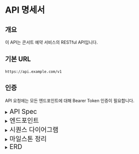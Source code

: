 # API 명세서

## 개요

이 API는 콘서트 예약 서비스의 RESTful API입니다.

## 기본 URL

`https://api.example.com/v1`

## 인증

API 요청에는 모든 엔드포인트에 대해 Bearer Token 인증이 필요합니다.

<details>
  <summary><span style="font-size: 1.5em;">API Spec</span></summary>

### 유저 토큰 발급 API

- 로그인
- 로그아웃
- 유저 조회
- 유저 전체 조회
<!-- - 토큰 발급 -->

### 예약 가능 날짜 / 좌석 API

- 콘서트 조회
- 콘서트 등록
- 콘서트 삭제
- 예약 가능 날짜 조회
- 예약 가능 날짜 별 좌석 조회

### 좌석 예약 요청 API

- 예약 가능 날짜 별 좌석 예약
- 좌석 예약 취소 요청

### 잔액 충전 / 조회 API

- 잔액 조회
- 잔액 충전

### 결제 API

- 결제 요청
</details>

<details>
  <summary><span style="font-size: 1.5em;">엔드포인트</span></summary>

### 유저 토큰 발급 API

#### 로그인

##### EndPoint

- **URL**: `/login`
- **Method**: `POST`
- **Description**: 로그인 기능

##### Request

- **Headers**:
  - `Authorization`: `Bearer {token}`
  - `Content-Type`: `application/json`
- **Body**:
  ```json
  {
    "userId": "string",
    "password": "string"
  }
  ```

##### Response

- **Success(201)**:
  ```json
  {
    "userId": "string",
    "token": "jwt토큰"
  }
  ```
- **Error(400)**:
  ```json
  {
    "error": "400",
    "message": "Invalid input data"
  }
  ```

##### Error

- 400 : 잘못된 요청
- 401 : 인증 실패
- 403 : 접근 권한 없음
- 404 : 리소스 없음
- 500 : 서버 오류

#### 로그아웃

##### EndPoint

- **URL**: `/logout`
- **Method**: `POST`
- **Description**: 로그아웃 기능

##### Request

- **Headers**:
  - `Authorization`: `Bearer {token}`
  - `Content-Type`: `application/json`
- **Body**:
  ```json
  {
    "userId": "string"
  }
  ```

##### Response

- **Success(201)**:
  ```json
  {
    "token": null
  }
  ```

#### 유저 조회

##### EndPoint

- **URL**: `/getUserInfo`
- **Method**: `POST`
- **Description**: 특정 유저 조회

##### Request

- **Headers**:
  - `Authorization`: `Bearer {token}`
  - `Content-Type`: `application/json`
- **Body**:
  ```json
  {
    "userId": "string"
  }
  ```

##### Response

- **Success(201)**:
  ```json
  {
    "userId": "string",
    "userName": "string",
    "userEmail": "string",
    "token": "string"
  }
  ```
- **Error(404)**:
  ```json
  {
    "error": 404,
    "message": "Not found"
  }
  ```

#### 유저 전체 조회

##### EndPoint

- **URL**: `/getUserInfoAll`
- **Method**: `POST`
- **Description**: 전체 유저 조회

##### Request

- **Headers**:
  - `Authorization`: `Bearer {token}`
  - `Content-Type`: `application/json`
- **Body**:
  ```json
  {}
  ```

##### Response

- **Success(201)**:
  ```json
  [
    {
      "userId": "string",
      "userName": "string",
      "userEmail": "string",
      "token": "string"
    },
    {
      "userId": "string",
      "userName": "string",
      "userEmail": "string",
      "token": "string"
    },
    {
      "userId": "string",
      "userName": "string",
      "userEmail": "string",
      "token": "string"
    }
  ]
  ```
- **Error(404)**:
  ```json
  {
    "error": 404,
    "message": "Not found"
  }
  ```

<!-- #### 유저 토큰 발급

##### EndPoint

- **URL**: `/setToken`
- **Method**: `POST`
- **Description**: 토큰 발급

##### Request

- **Headers**:
  - `Authorization`: `Bearer {token}`
  - `Content-Type`: `application/json`
- **Body**:
  ```json
  {
    "userId": "string"
  }
  ```

##### Response

- **Success(201)**:
  ```json
  {
    "userId": "string",
    "token": "string"
  }
  ``` -->

### 예약 가능 날짜 / 좌석 API

#### 콘서트 조회

##### EndPoint

- **URL**: `/getConcert`
- **Method**: `POST`
- **Description**: 전체 콘서트를 조회

##### Request

- **Headers**:
  - `Authorization`: `Bearer {token}`
  - `Content-Type`: `application/json`
- **Body**:
  ```json
  {
    "concertName": "string"
  }
  ```

##### Response

- **Success(201)**:

  ```json
  [
    {
      "concertName" : "string",
      "concertOpenedDate" : "dateTime",
      "concertClosedDate" : "dateTime",
      "concertMaxCapacity" : number,
      "concertApplyCapacity" : number
    },
    {
      "concertName" : "string",
      "concertOpenedDate" : "dateTime",
      "concertClosedDate" : "dateTime",
      "concertMaxCapacity" : number,
      "concertApplyCapacity" : number
    }
  ]

  ```

- **Error(404)**:
  ```json
  {
    "error": "404",
    "message": "Not Found"
  }
  ```

#### 콘서트 등록

##### EndPoint

- **URL**: `/setConcert`
- **Method**: `POST`
- **Description**: 콘서트 등록

##### Request

- **Headers**:
  - `Authorization`: `Bearer {token}`
  - `Content-Type`: `application/json`
- **Body**:
  ```json
  {
    "concertName" : "string",
    "concertOpenedDate" : "dateTime",
    "concertClosedDate" : "dateTime",
    "concertMaxCapacity" : number
  }
  ```

##### Response

- **Success(201)**:

  ```json
  {
    "concertId": number,
    "concertName" : "string",
    "concertOpenedDate" : "dateTime",
    "concertClosedDate" : "dateTime",
    "concertMaxCapacity" : number,
    "concertApplyCapacity" : number
  }
  ```

#### 콘서트 삭제

##### EndPoint

- **URL**: `/delConcert`
- **Method**: `POST`
- **Description**: 콘서트 삭제

##### Request

- **Headers**:

  - `Authorization`: `Bearer {token}`
  - `Content-Type`: `application/json`

- **Body**:
  ```json
  {
    "concertName": "string",
    "concertOpenDate": "dateTime"
  }
  ```

##### Response

- **Success(201)**:

  ```json
  {
    "result" : boolean
  }
  ```

- **Error(404)**:
  ```json
  {
    "error": "404",
    "message": "Not Found"
  }
  ```

#### 예약 가능 날짜 조회

##### EndPoint

- **URL**: `/getConcertDate`
- **Method**: `POST`
- **Description**: 예약 가능 날짜 조회

##### Request

- **Headers**:

  - `Authorization`: `Bearer {token}`
  - `Content-Type`: `application/json`

- **Body**:
  ```json
  {
    "concertName": "string"
  }
  ```

##### Response

- **Success(201)**:

  ```json
  [
    {
      "concertName" : "string",
      "concertOpenedDate" : dateTime
    },
    {
      "concertName" : "string",
      "concertOpenedDate" : dateTime
    },
    {
      "concertName" : "string",
      "concertOpenedDate" : dateTime
    },
    {
      "concertName" : "string",
      "concertOpenedDate" : dateTime
    }
  ]
  ```

- **Error(404)**:
  ```json
  {
    "error": "404",
    "message": "Not Found"
  }
  ```

#### 예약 가능 날짜 별 좌석 조회

##### EndPoint

- **URL**: `/getConcertDateToCapacity`
- **Method**: `POST`
- **Description**: 예약 가능 날짜 별 좌석 조회

##### Request

- **Headers**:

  - `Authorization`: `Bearer {token}`
  - `Content-Type`: `application/json`

- **Body**:
  ```json
  {
    "concertName" : "string",
    "concertOpenedDate" : dateTime
  }
  ```

##### Response

- **Success(201)**:

  ```json
  [
    {
      "concertName" : "string",
      "concertOpenedDate" : dateTime,
      "concertSeatNumber" : [ number, number, number ]
    }
  ]
  ```

- **Error(404)**:
  ```json
  {
    "error": "404",
    "message": "Not Found"
  }
  ```

### 좌석 예약 요청 API

#### 예약 가능 날짜 별 좌석 예약

##### EndPoint

- **URL**: `/setConcertDateToCapacity`
- **Method**: `POST`
- **Description**: 예약 가능 날짜 별 좌석 예약

##### Request

- **Headers**:

  - `Authorization`: `Bearer {token}`
  - `Content-Type`: `application/json`

- **Body**:
  ```json
  {
    "concertname" : string,
    "concertOpenedDate" : dateTime,
    "concertSeatNumber" : number
  }
  ```

##### Response

- **Success(201)**:

  ```json
  {
    "result" : boolean
  }
  ```

- **Error(404)**:
  ```json
  {
    "error": "404",
    "message": "Not Found"
  }
  ```

#### 좌석 예약 취소 요청

##### EndPoint

- **URL**: `/delConcertDateToCapacity`
- **Method**: `POST`
- **Description**: 좌석 예약 취소 요청

##### Request

- **Headers**:

  - `Authorization`: `Bearer {token}`
  - `Content-Type`: `application/json`

- **Body**:
  ```json
  {
    "concertName" : string,
    "concertOpenedDate" : dateTime,
    "concertSeatNumber" : number
  }
  ```

##### Response

- **Success(201)**:

  ```json
  {
    "result": boolean
  }
  ```

- **Error(404)**:
  ```json
  {
    "error": "404",
    "message": "Not Found"
  }
  ```

### 잔액 충전 / 조회 API

#### 잔액 조회

##### EndPoint

- **URL**: `/getAmount`
- **Method**: `POST`
- **Description**: 잔액 조회

##### Request

- **Headers**:

  - `Authorization`: `Bearer {token}`
  - `Content-Type`: `application/json`

- **Body**:
  ```json
  {
    "userId": "string"
  }
  ```

##### Response

- **Success(201)**:

  ```json
  {
    "userId": "string",
    "userAmount": number
  }
  ```

#### 잔액 충전

##### EndPoint

- **URL**: `/setAmount`
- **Method**: `POST`
- **Description**: 잔액 충전

##### Request

- **Headers**:

  - `Authorization`: `Bearer {token}`
  - `Content-Type`: `application/json`

- **Body**:
  ```json
  {
    "userId" : "string",
    "chargeAmount" : number
  }
  ```

##### Response

- **Success(201)**:

  ```json
  {
    "userId": "string",
    "userAmount": number
  }
  ```

### 결제 API

#### 결제 요청

##### EndPoint

- **URL**: `/setPayment`
- **Method**: `POST`
- **Description**: 결제 요청

##### Request

- **Headers**:

  - `Authorization`: `Bearer {token}`
  - `Content-Type`: `application/json`

- **Body**:
  ```json
  {
    "userId": "string",
    "usingAmount": number
  }
  ```

##### Response

- **Success(201)**:

  ```json
  {
    "result": boolean
  }
  ```

- **Error(500)**:

  ```json
  {
    "error": "500",
    "message": "금액이 부족합니다".
  }
  ```

  </details>

<details>
  <summary><span style="font-size: 1.5em;">시퀀스 다이어그램</span></summary>
  
  - 로그인 시나리오
  ![로그인_시나리오](./src/asset/로그인_시나리오.png)
  
  - 충전 시나리오
  ![충전_시나리오](./src/asset/충전_시나리오.png)

- 콘서트 예약 시나리오
  ![콘서트_예약_시나리오](./src/asset/콘서트_예약_시나리오.png)

</details>

<details>
  <summary><span style="font-size: 1.5em;">마일스톤 정리</span></summary>
  
  ![프로젝트_마일스톤](./src/asset/프로젝트_마일스톤.png)

</details>

<details>
  <summary><span style="font-size: 1.5em;">ERD</span></summary>
  
  ![ERD](./src/asset/erd_구조.png)

</details>
